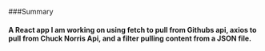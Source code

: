 ###Summary

#### A React app I am working on using fetch to pull from Githubs api, axios to pull from Chuck Norris Api, and a filter pulling content from a JSON file.
